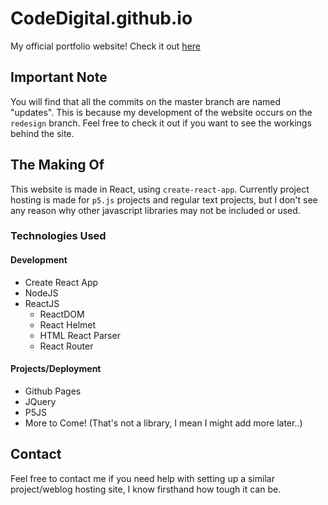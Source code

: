 # CodeDigital.github.io
My official portfolio website!
Check it out [here](https://codedigital.github.io/)

## Important Note
You will find that all the commits on the master branch are named "updates". This is because my development of the website occurs on the `redesign` branch. Feel free to check it out if you want to see the workings behind the site.

## The Making Of
This website is made in React, using `create-react-app`. Currently project hosting is made for `p5.js` projects and regular text projects, but I don't see any reason why other javascript libraries may not be included or used.

### Technologies Used
#### Development
- Create React App
- NodeJS
- ReactJS
  - ReactDOM
  - React Helmet
  - HTML React Parser
  - React Router

#### Projects/Deployment
- Github Pages
- JQuery
- P5JS
- More to Come! (That's not a library, I mean I might add more later..)

## Contact
Feel free to contact me if you need help with setting up a similar project/weblog hosting site, I know firsthand how tough it can be.